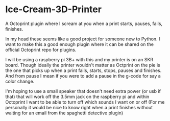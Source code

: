 # Ice-Cream-3D-Printer
A Octoprint plugin where I scream at you when a print starts, pauses, fails, finishes.

In my head these seems like a good project for someone new to Python. I want to make this a good enough plugin where it can be shared on the official Octoprint repo for plugins.

I will be using a raspberry pi 3B+ with this and my printer is on an SKR board. Though ideally the printer wouldn't matter as Octprint on the pie is the one that picks up when a print fails, starts, stops, pauses and finishes. And from pause I mean if you were to add a pause in the g-code for say a color change.

I'm hoping to use a small speaker that doesn't need extra power (or usb if that) that will work off the 3.5mm jack on the raspberry pi and within Octoprint I want to be able to turn off which sounds I want on or off (For me personally it would be nice to know right when a print finishes without waiting for an email from the spaghetti detective plugin)

